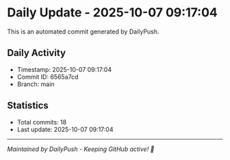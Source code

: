 # Daily Update - 2025-10-07 09:17:04

This is an automated commit generated by DailyPush.

## Daily Activity
- Timestamp: 2025-10-07 09:17:04
- Commit ID: 6565a7cd
- Branch: main

## Statistics
- Total commits: 18
- Last update: 2025-10-07 09:17:04

---
*Maintained by DailyPush - Keeping GitHub active! 🚀*
